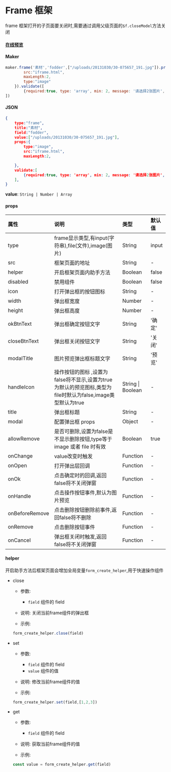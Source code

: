 # Frame 框架

frame 框架打开的子页面要关闭时,需要通过调用父级页面的`$f.closeModel`方法关闭

#### [在线预览](https://jsrun.net/mehKp/edit)

#### Maker
```js
maker.frame('素材','fodder',["/uploads/20131030/30-075657_191.jpg"]).props({
        src:"iframe.html",
        maxLength:2,
        type:"image"
    }).validate([
        {required:true, type: 'array', min: 2, message: '请选择2张图片', trigger: 'change'}
])
```

#### JSON
```json
{
    type:"frame",
    title:"素材",
    field:"fodder",
    value:["/uploads/20131030/30-075657_191.jpg"],
    props:{
        type:"image",
        src:"iframe.html",
        maxLength:2,

    },
    validate:[
        {required:true, type: 'array', min: 2, message: '请选择2张图片', trigger: 'change'}
    ],
}
```
**value**: `String | Number | Array`

#### props


| 属性      | 说明                                                | 类型    | 默认值                          |
| :-------- | :-------------------------------------------------- | :------ | :------------------------------ |
| type | frame显示类型,有input\(字符串\),file\(文件\),image\(图片\)                                            |  String | input                           |
| src | 框架页面的地址                                    |  String | -                            |
| helper | 开启框架页面内助手方法                                  | Boolean | false                           |
| disabled  | 禁用组件                                    | Boolean |  false                            |
| icon | 打开弹出框的按钮图标                              | String | -                           |
| width    | 弹出框宽度                                      | Number   | -                              |
| height    | 弹出框高度           | Number  | - |
| okBtnText      | 弹出框确定按钮文字 | String  | '确定'                             |
| closeBtnText | 弹出框关闭按钮文字 |  String | '关闭' |
| modalTitle | 图片预览弹出框标题文字 |  String | '预览' |
| handleIcon | 操作按钮的图标 ,设置为false将不显示,设置为true为默认的预览图标,类型为file时默认为false,image类型默认为true |  String \| Boolean | - |
| title | 弹出框标题 | String | - |
| modal | 配置弹出框 props | Object | - |
| allowRemove | 是否可删除,设置为false是不显示删除按钮,type等于 image 或者 file 时有效 | Boolean | true |
| onChange | value改变时触发 | Function | - |
| onOpen | 打开弹出层回调 | Function | - |
| onOk | 点击确定时的回调,返回false将不关闭弹窗 | Function | - |
| onHandle | 点击操作按钮事件,默认为图片预览 | Function | - |
| onBeforeRemove | 点击删除按钮删除前事件,返回false将不删除 | Function | - |
| onRemove | 点击删除按钮事件 | Function | - |
| onCancel | 弹出框关闭时触发,返回false将不关闭弹窗 | Function | - |


#### helper
开启助手方法后框架页面会增加全局变量`form_create_helper`,用于快速操作组件

- close

    - 参数:
        - `field`  组件的 field

    - 说明: 关闭当前frame组件的弹出框

    - 示例:
    ```js
    form_create_helper.close(field)
    ```

- set

    - 参数:
        - `field`  组件的 field
        - `value`  组件的值

    - 说明: 修改当前frame组件的值

    - 示例:
    ```js
    form_create_helper.set(field,[1,2,3])
    ```

- get

    - 参数:
        - `field`  组件的 field

    - 说明: 获取当前frame组件的值

    - 示例:
    ```js
    const value = form_create_helper.get(field)
    ```

